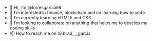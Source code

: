 - 👋 Hi, I’m @torresgarcia98
- 👀 I’m interested in finance, blockchain and on learning how to code
- 🌱 I’m currently learning HTML5 and CSS
- 💞️ I’m looking to collaborate on anything that helps me to develop my coding skills
- 📫 How to reach me on IG:brad___garcia

<!---
torresgarcia98/torresgarcia98 is a ✨ special ✨ repository because its `README.md` (this file) appears on your GitHub profile.
You can click the Preview link to take a look at your changes.
--->

